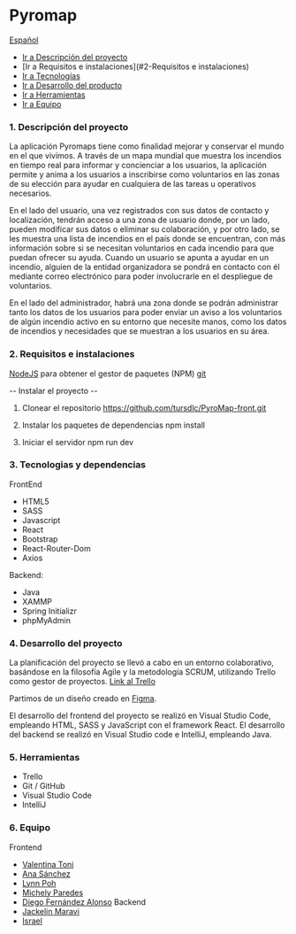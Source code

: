 # Pyromap

[Español](#Pyromap)

- [Ir a Descripción del proyecto](#1-descripción-del-proyecto)
- [Ir a Requisitos e instalaciones](#2-Requisitos e instalaciones)
- [Ir a Tecnologías](#3-tecnologias)
- [Ir a Desarrollo del producto](#4-desarrollo-del-proyecto)
- [Ir a Herramientas](#5-herramientas)
- [Ir a Equipo](#6-equipo)


### 1. Descripción del proyecto

La aplicación Pyromaps tiene como finalidad mejorar y conservar el mundo en el que vivimos. A través de un mapa mundial que muestra los incendios en tiempo real para informar y concienciar a los usuarios, la aplicación permite y anima a los usuarios a inscribirse como voluntarios en las zonas de su elección para ayudar en cualquiera de las tareas u operativos necesarios.

En el lado del usuario, una vez registrados con sus datos de contacto y localización, tendrán acceso a una zona de usuario donde, por un lado, pueden modificar sus datos o eliminar su colaboración, y por otro lado, se les muestra una lista de incendios en el país donde se encuentran, con más información sobre si se necesitan voluntarios en cada incendio para que puedan ofrecer su ayuda. Cuando un usuario se apunta a ayudar en un incendio, alguien de la entidad organizadora se pondrá en contacto con él mediante correo electrónico para poder involucrarle en el despliegue de voluntarios.

En el lado del administrador, habrá una zona donde se podrán administrar tanto los datos de los usuarios para poder enviar un aviso a los voluntarios de algún incendio activo en su entorno que necesite manos, como los datos de incendios y necesidades que se muestran a los usuarios en su área.


### 2. Requisitos e instalaciones
[NodeJS](https://nodejs.org) para obtener el gestor de paquetes (NPM)
[git](https://git-scm.com/downloads)

-- Instalar el proyecto --
1. Clonear el repositorio
https://github.com/tursdlc/PyroMap-front.git

2. Instalar los paquetes de dependencias
npm install

3. Iniciar el servidor
npm run dev


### 3. Tecnologias y dependencias

FrontEnd
- HTML5
- SASS
- Javascript
- React
- Bootstrap
- React-Router-Dom
- Axios

Backend:
- Java
- XAMMP
- Spring Initializr
- phpMyAdmin


### 4. Desarrollo del proyecto

La planificación del proyecto se llevó a cabo en un entorno colaborativo, basándose en la filosofía Agile y la metodología SCRUM, utilizando Trello como gestor de proyectos. [Link al Trello](https://trello.com/invite/b/Hba9S8Lo/ATTI1e73381fc3b79891a787ccd3b43b674048B9572D/pyromap-group-5-hackathon2024)

Partimos de un diseño creado en [Figma](https://www.figma.com/design/VxRTHsoenToYOUdBMCJNFQ/PyroMap?node-id=0-1&t=2nNlJxAzZHCQPLAY-0).

El desarrollo del frontend del proyecto se realizó en Visual Studio Code, empleando HTML, SASS y JavaScript con el framework React. 
El desarrollo del backend se realizó en Visual Studio code e IntelliJ, empleando Java. 


### 5. Herramientas

- Trello
- Git / GitHub
- Visual Studio Code
- IntelliJ

### 6. Equipo

Frontend
- [Valentina Toni](https://github.com/ItalianCookieMonster)
- [Ana Sánchez](https://github.com/tursdlc)
- [Lynn Poh](https://github.com/Dpoetess)
- [Michely Paredes](https://github.com/Michely05)
- [Diego Fernández Alonso](https://github.com/diegofdez56)
Backend
- [Jackelin Maravi](https://github.com/JackS1718)
- [Israel](https://github.com/israelcs13)

